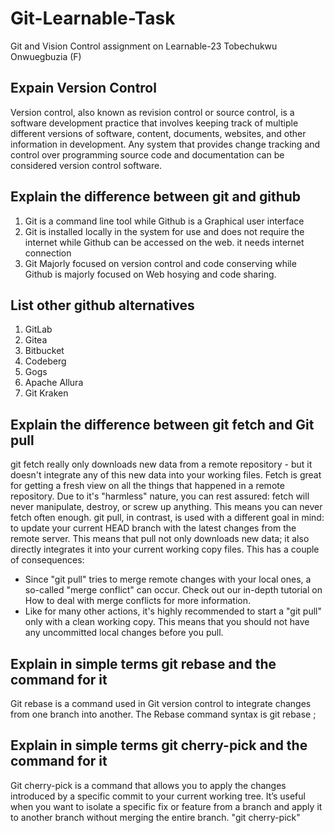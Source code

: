 # Git-Learnable-Task
Git and Vision Control assignment on Learnable-23 Tobechukwu Onwuegbuzia (F)

## Expain Version Control
Version control, also known as revision control or source control, is a software development practice that involves keeping track of multiple different versions of software, content, documents, websites, and other information in development. Any system that provides change tracking and control over programming source code and documentation can be considered version control software.

## Explain the difference between git and github
1. Git is a command line tool while Github is a Graphical user interface
2. Git is installed locally in the system for use and does not require the internet while Github can be accessed on the web. it needs internet connection
3. Git Majorly focused on version control and code conserving while Github is majorly focused on Web hosying and code sharing.

## List other github alternatives
1.  GitLab
2. Gitea
3. Bitbucket
4. Codeberg
5. Gogs
6. Apache Allura
7. Git Kraken 

## Explain the difference between git fetch and Git pull
git fetch really only downloads new data from a remote repository - but it doesn't integrate any of this new data into your working files. Fetch is great for getting a fresh view on all the things that happened in a remote repository.
Due to it's "harmless" nature, you can rest assured: fetch will never manipulate, destroy, or screw up anything. This means you can never fetch often enough.
git pull, in contrast, is used with a different goal in mind: to update your current HEAD branch with the latest changes from the remote server. This means that pull not only downloads new data; it also directly integrates it into your current working copy files. This has a couple of consequences:
  - Since "git pull" tries to merge remote changes with your local ones, a so-called "merge conflict" can occur. Check out our in-depth tutorial on How to deal with merge conflicts for more information.
  - Like for many other actions, it's highly recommended to start a "git pull" only with a clean working copy. This means that you should not have any uncommitted local changes before you pull.

## Explain in simple terms git rebase and the command for it
Git rebase is a command used in Git version control to integrate changes from one branch into another.
The Rebase command syntax is 
git rebase <branch-name>;

## Explain in simple terms git cherry-pick and the command for it
Git cherry-pick is a command that allows you to apply the changes introduced by a specific commit to your current working tree. It’s useful when you want to isolate a specific fix or feature from a branch and apply it to another branch without merging the entire branch. "git cherry-pick"
